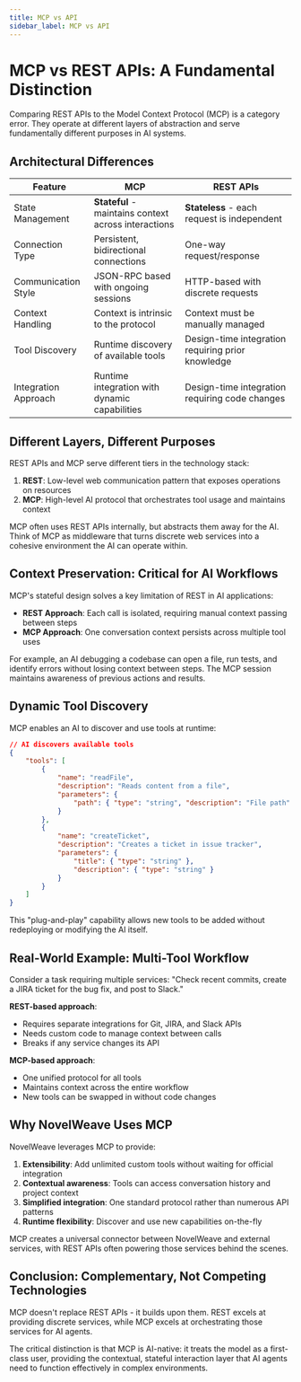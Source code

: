 ```yaml
---
title: MCP vs API
sidebar_label: MCP vs API
---
```


# MCP vs REST APIs: A Fundamental Distinction

Comparing REST APIs to the Model Context Protocol (MCP) is a category error. They operate at different layers of abstraction and serve fundamentally different purposes in AI systems.

## Architectural Differences

| Feature              | MCP                                                  | REST APIs                                         |
| -------------------- | ---------------------------------------------------- | ------------------------------------------------- |
| State Management     | **Stateful** - maintains context across interactions | **Stateless** - each request is independent       |
| Connection Type      | Persistent, bidirectional connections                | One-way request/response                          |
| Communication Style  | JSON-RPC based with ongoing sessions                 | HTTP-based with discrete requests                 |
| Context Handling     | Context is intrinsic to the protocol                 | Context must be manually managed                  |
| Tool Discovery       | Runtime discovery of available tools                 | Design-time integration requiring prior knowledge |
| Integration Approach | Runtime integration with dynamic capabilities        | Design-time integration requiring code changes    |

## Different Layers, Different Purposes

REST APIs and MCP serve different tiers in the technology stack:

1. **REST**: Low-level web communication pattern that exposes operations on resources
2. **MCP**: High-level AI protocol that orchestrates tool usage and maintains context

MCP often uses REST APIs internally, but abstracts them away for the AI. Think of MCP as middleware that turns discrete web services into a cohesive environment the AI can operate within.

## Context Preservation: Critical for AI Workflows

MCP's stateful design solves a key limitation of REST in AI applications:

- **REST Approach**: Each call is isolated, requiring manual context passing between steps
- **MCP Approach**: One conversation context persists across multiple tool uses

For example, an AI debugging a codebase can open a file, run tests, and identify errors without losing context between steps. The MCP session maintains awareness of previous actions and results.

## Dynamic Tool Discovery

MCP enables an AI to discover and use tools at runtime:

```json
// AI discovers available tools
{
	"tools": [
		{
			"name": "readFile",
			"description": "Reads content from a file",
			"parameters": {
				"path": { "type": "string", "description": "File path" }
			}
		},
		{
			"name": "createTicket",
			"description": "Creates a ticket in issue tracker",
			"parameters": {
				"title": { "type": "string" },
				"description": { "type": "string" }
			}
		}
	]
}
```

This "plug-and-play" capability allows new tools to be added without redeploying or modifying the AI itself.

## Real-World Example: Multi-Tool Workflow

Consider a task requiring multiple services: "Check recent commits, create a JIRA ticket for the bug fix, and post to Slack."

**REST-based approach**:

- Requires separate integrations for Git, JIRA, and Slack APIs
- Needs custom code to manage context between calls
- Breaks if any service changes its API

**MCP-based approach**:

- One unified protocol for all tools
- Maintains context across the entire workflow
- New tools can be swapped in without code changes

## Why NovelWeave Uses MCP

NovelWeave leverages MCP to provide:

1. **Extensibility**: Add unlimited custom tools without waiting for official integration
2. **Contextual awareness**: Tools can access conversation history and project context
3. **Simplified integration**: One standard protocol rather than numerous API patterns
4. **Runtime flexibility**: Discover and use new capabilities on-the-fly

MCP creates a universal connector between NovelWeave and external services, with REST APIs often powering those services behind the scenes.

## Conclusion: Complementary, Not Competing Technologies

MCP doesn't replace REST APIs - it builds upon them. REST excels at providing discrete services, while MCP excels at orchestrating those services for AI agents.

The critical distinction is that MCP is AI-native: it treats the model as a first-class user, providing the contextual, stateful interaction layer that AI agents need to function effectively in complex environments.
